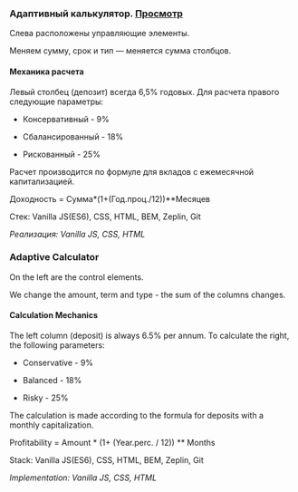 ### Адаптивный калькулятор. [Просмотр](https://human97.github.io/return.calc/)

Слева расположены управляющие элементы.

Меняем сумму, срок и тип — меняется сумма столбцов.

#### Механика расчета

Левый столбец (депозит) всегда 6,5% годовых. Для расчета правого следующие параметры:

* Консервативный - 9%

* Сбалансированный - 18%

* Рискованный - 25%

Расчет производится по формуле для вкладов с ежемесячной капитализацией.

Доходность = Сумма*(1+(Год.проц./12))**Месяцев


Стек: Vanilla JS(ES6), CSS, HTML, BEM, Zeplin, Git

*Реализация: Vanilla JS, CSS, HTML*


### Adaptive Calculator

On the left are the control elements.

We change the amount, term and type - the sum of the columns changes.

#### Calculation Mechanics

The left column (deposit) is always 6.5% per annum. To calculate the right, the following parameters:

* Conservative - 9%

* Balanced - 18%

* Risky - 25%

The calculation is made according to the formula for deposits with a monthly capitalization.

Profitability = Amount * (1+ (Year.perc. / 12)) ** Months


Stack: Vanilla JS(ES6), CSS, HTML, BEM, Zeplin, Git

*Implementation: Vanilla JS, CSS, HTML*